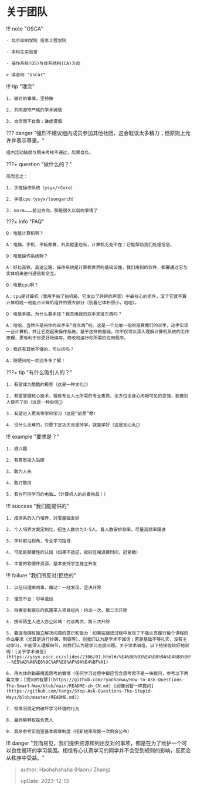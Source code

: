 # 关于团队

!!! note "OSCA"

	- 北京印刷学院 信息工程学院

	- 本科生实验室

	- 操作系统(OS)与体系结构(CA)方向

	> 读音同 "oscar"

!!! tip "理念"

	1. 做对的事情，坚持做

	2. 共同遵守严格的学术诚信

	3. 自信而不自傲：谦虚谨慎

??? danger "强烈不建议组内成员参加其他社团，这会耽误太多精力；但原则上允许并表示尊重。"

	组内活动缺席与期末考核不通过，后果自负。

???+ question "做什么的？"

	简而言之：

	1. 手搓操作系统（ysyx/rCore）

	2. 手搓cpu（ysyx/loongarch）

	3. more………前沿方向，那是很久以后的事情了

???+ info "FAQ"

	Q：啥是计算机啊？

	A：电脑，手机，平板都算，外卖柜里也有，计算机无处不在；它能帮助我们处理信息。

	Q：啥是操作系统啊？

	A：好比高铁，高速公路，操作系统是计算机世界的基础设施，我们用到的软件，都要通过它与实体机来进行通信和交互。

	Q：啥是cpu啊？

	A：cpu是计算机（我用手拍了拍机箱，它发出了砰砰的声音）中最核心的组件，没了它就不算计算机啦～他能占计算机组件的很大部分（别看它体积很小，哈哈）。

	Q：啥是手搓，为什么要手搓？我真用我的双手来搓东西吗？

	A：哈哈，当然不是用你的双手来“搓东西”啦。这是一个比喻～指的是靠我们的双手，动手实现一台计算机，并让它跑起来操作系统。基于这样的基础，你不仅可以深入理解计算机系统的工作原理，更有利于你更好地编写，修改和运行你所需的应用程序。

	Q：我还有其他不懂的，可以问吗？

	A：随便问啦～欢迎多多了解！

???+ tip "有什么吸引人的？"

	1. 有望成为酷酷的极客（这是一种文化🤙）

	2. 有望掌握核心技术，锻炼专业人士所需的专业素质，全方位全身心肉眼可见的变强，能做别人做不了的（这是一种自信🤏）

	3. 有望进入更高等学府学习（这是“前景”😎）

	4. 没什么太难的，只要下定功夫肯坚持学，就能学好（这是定心丸🤤）

!!! example "要求是？"

	1. 感兴趣

	2. 有意愿投入钻研

	3. 敢为人先

	4. 敢打敢拼

	5. 有台可供学习的电脑…（计算机人的必备物品！）

!!! success "我们能提供的"

	1. 成体系的入门培养，对零基础友好

	2. 个人培养方案定制化，招生人数约为3-5人。看人数安排频率，尽量高频率跟进

	3. 学科前沿视角，专业学习指导

	4. 可能是颠覆性的认知（如果不适应，就别互相浪费时间，赶紧撤）

	5. 丰富的软硬件资源，基本支持学生独立开发

!!! failure "我们所反对/拒绝的"

	1. 以任何理由闹事，煽动：一经发现，坚决开除

	2. 理念不合：尽早退出

	3. 将懈怠和娱乐的氛围带入项目组内：约谈一次，第二次开除

	4. 携带陌生人进入办公区域：约谈两次，第三次开除

	5. 要逐渐拥有独立解决问题的意识和能力：如果在跟进过程中发现了不能认真履行每个课程的作业要求（尤其是进行抄袭，剽窃等），则我们认为是学术不诚信；若是基础不够扎实，没有主动学习，不能深入理解细节，则我们认为是学习态度问题。关于学术诚信，以下链接能较好地说明：[关于学术诚信](https://ysyx.oscc.cc/slides/2306/01.html#/%E4%B8%93%E4%B8%9A%E4%B8%96%E7%95%8C%E8%A7%821---%E5%AD%A6%E6%9C%AF%E8%AF%9A%E4%BF%A1)

	6. 用肉体的勤奋掩盖思考的懒惰（任何学习过程中都应包含思考而不是一味提问，参考以下两篇文章：[提问的智慧](https://github.com/ryanhanwu/How-To-Ask-Questions-The-Smart-Way/blob/main/README-zh_CN.md) [别像弱智一样提问](https://github.com/tangx/Stop-Ask-Questions-The-Stupid-Ways/blob/master/README.md)）

	7. 视情况而定的破坏学习环境的行为

	8. 最终解释权在负责人

	9. 其余参考实验室基本规章制度（招新结束后第一次例会公布）

!!! danger "显而易见，我们提供资源和列出反对的事项，都是在为了维护一个可以良性循环的学习氛围。相信有心认真学习的同学并不会受到规则的影响，反而会从秩序中受益。"

> author: Haohahahaha (Haorui Zhang)
>
> upDate: 2023-12-13
